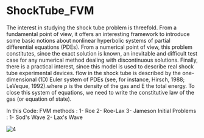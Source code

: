 # ShockTube_FVM
The interest in studying the shock tube problem is threefold. From a fundamental point of view, it offers an interesting framework to introduce some basic notions about nonlinear hyperbolic systems of partial differential equations (PDEs). From a numerical point of view, this problem constitutes, since the exact solution is known, an inevitable and difficult test case for any numerical method dealing with discontinuous solutions. Finally, there is a practical interest, since this model is used to describe real shock tube experimental devices.
flow in the shock tube is described by the one-dimensional (1D) Euler system of PDEs (see, for instance, Hirsch, 1988; LeVeque, 1992).where ρ is the density of the gas and E the total energy. To close this system of equations, we need to write the constitutive law of the gas (or equation of state).

In this Code:
FVM methods : 1- Roe 2- Roe-Lax 3- Jameson
Initial Problems : 1- Sod's Wave 2- Lax's Wave

![4](https://user-images.githubusercontent.com/77577542/147849574-a489006d-1ea3-4f93-b25d-a4a8321a5466.png)

